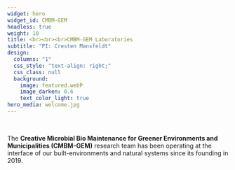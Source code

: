 ```yaml
---
widget: hero
widget_id: CMBM-GEM
headless: true
weight: 10
title: <br><br><br>CMBM-GEM Laboratories
subtitle: "PI: Cresten Mansfeldt"
design:
  columns: "1"
  css_style: "text-align: right;"
  css_class: null
  background:
    image: featured.webP
    image_darken: 0.6
    text_color_light: true
hero_media: welcome.jpg
---
```

<br>

The **Creative Microbial Bio Maintenance for Greener Environments and Municipalities (CMBM-GEM)** research team has been operating at the interface of our built-environments and natural systems since its founding in 2019.
